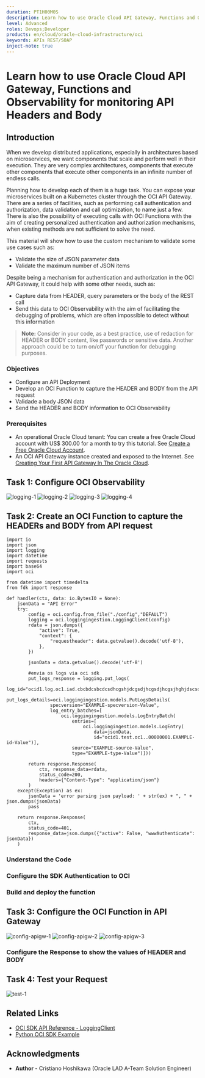 ```yaml
---
duration: PT1H00M0S
description: Learn how to use Oracle Cloud API Gateway, Functions and Observability for monitoring API Headers and Body
level: Advanced
roles: Devops;Developer
products: en/cloud/oracle-cloud-infrastructure/oci
keywords: APIs REST/SOAP
inject-note: true
---
```


# Learn how to use Oracle Cloud API Gateway, Functions and Observability for monitoring API Headers and Body

## Introduction

When we develop distributed applications, especially in architectures based on microservices, we want components that scale and perform well in their execution.
They are very complex architectures, components that execute other components that execute other components in an infinite number of endless calls. 

Planning how to develop each of them is a huge task.
You can expose your microservices built on a Kubernetes cluster through the OCI API Gateway. There are a series of facilities, such as performing call authentication and authorization, data validation and call optimization, to name just a few.
There is also the possibility of executing calls with OCI Functions with the aim of creating personalized authentication and authorization mechanisms, when existing methods are not sufficient to solve the need.

This material will show how to use the custom mechanism to validate some use cases such as:

- Validate the size of JSON parameter data
- Validate the maximum number of JSON items

Despite being a mechanism for authentication and authorization in the OCI API Gateway, it could help with some other needs, such as:

- Capture data from HEADER, query parameters or the body of the REST call
- Send this data to OCI Observability with the aim of facilitating the debugging of problems, which are often impossible to detect without this information

>**Note:** Consider in your code, as a best practice, use of redaction for HEADER or BODY content, like passwords or sensitive data. Another approach could be to turn on/off your function for debugging purposes.

### Objectives

- Configure an API Deployment
- Develop an OCI Function to capture the HEADER and BODY from the API request
- Validade a body JSON data
- Send the HEADER and BODY information to OCI Observability 

### Prerequisites

- An operational Oracle Cloud tenant: You can create a free Oracle Cloud account with US$ 300.00 for a month to try this tutorial. See [Create a Free Oracle Cloud Account](https://www.oracle.com/cloud/free/).
- An OCI API Gateway instance created and exposed to the Internet. See [Creating Your First API Gateway In The Oracle Cloud](https://blogs.oracle.com/developers/post/creating-your-first-api-gateway-in-the-oracle-cloud).

## Task 1: Configure OCI Observability

![logging-1](./images/logging-1.png)
![logging-2](./images/logging-2.png)
![logging-3](./images/logging-3.png)
![logging-4](./images/logging-4.png)

## Task 2: Create an OCI Function to capture the HEADERs and BODY from API request

    import io
    import json
    import logging
    import datetime
    import requests
    import base64
    import oci

    from datetime import timedelta
    from fdk import response

    def handler(ctx, data: io.BytesIO = None):
        jsonData = "API Error"
        try:
            config = oci.config.from_file("./config","DEFAULT")
            logging = oci.loggingingestion.LoggingClient(config)
            rdata = json.dumps({
                "active": True,
                "context": {
                    "requestheader": data.getvalue().decode('utf-8'),
                },
            })

            jsonData = data.getvalue().decode('utf-8')

            #envia os logs via oci sdk
            put_logs_response = logging.put_logs(
                log_id="ocid1.log.oc1.iad.cbcbdcsbcdcsdhcgshjdcgsdjhcgsdjhcgsjhghjdscsdcsdh",
                put_logs_details=oci.loggingingestion.models.PutLogsDetails(
                    specversion="EXAMPLE-specversion-Value",
                    log_entry_batches=[
                        oci.loggingingestion.models.LogEntryBatch(
                            entries=[
                                oci.loggingingestion.models.LogEntry(
                                    data=jsonData,
                                    id="ocid1.test.oc1..00000001.EXAMPLE-id-Value")],
                            source="EXAMPLE-source-Value",
                            type="EXAMPLE-type-Value")]))

            return response.Response(
                ctx, response_data=rdata,
                status_code=200,
                headers={"Content-Type": "application/json"}
            )
        except(Exception) as ex:
            jsonData = 'error parsing json payload: ' + str(ex) + ", " + json.dumps(jsonData)
            pass

        return response.Response(
            ctx,
            status_code=401,
            response_data=json.dumps({"active": False, "wwwAuthenticate": jsonData})
        )

### Understand the Code
### Configure the SDK Authentication to OCI
### Build and deploy the function

## Task 3: Configure the OCI Function in API Gateway

![config-apigw-1](./images/config-apigw-1.png)
![config-apigw-2](./images/config-apigw-2.png)
![config-apigw-3](./images/config-apigw-3.png)


### Configure the Response to show the values of HEADER and BODY

## Task 4: Test your Request

![test-1](./images/test-1.png)

## Related Links

- [OCI SDK API Reference - LoggingClient](https://docs.oracle.com/en-us/iaas/tools/python/2.115.1/api/loggingingestion/client/oci.loggingingestion.LoggingClient.html)
- [Python OCI SDK Example](https://docs.oracle.com/en-us/iaas/tools/python-sdk-examples/2.115.1/loggingingestion/put_logs.py.html)

## Acknowledgments

* **Author** - Cristiano Hoshikawa (Oracle LAD A-Team Solution Engineer)
